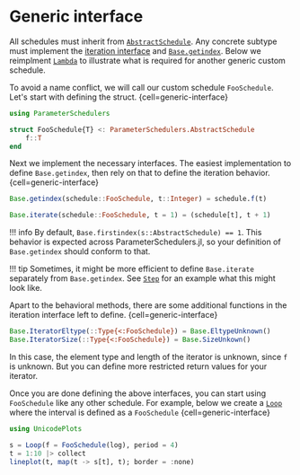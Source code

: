 # Generic interface

All schedules must inherit from [`AbstractSchedule`](#). Any concrete subtype must implement the [iteration interface](https://docs.julialang.org/en/v1/manual/interfaces/#man-interface-iteration) and [`Base.getindex`](https://docs.julialang.org/en/v1/manual/interfaces/#Indexing). Below we reimplment [`Lambda`](#) to illustrate what is required for another generic custom schedule.

To avoid a name conflict, we will call our custom schedule `FooSchedule`. Let's start with defining the struct.
{cell=generic-interface}
```julia
using ParameterSchedulers

struct FooSchedule{T} <: ParameterSchedulers.AbstractSchedule
    f::T
end
```

Next we implement the necessary interfaces. The easiest implementation to define `Base.getindex`, then rely on that to define the iteration behavior.
{cell=generic-interface}
```julia
Base.getindex(schedule::FooSchedule, t::Integer) = schedule.f(t)

Base.iterate(schedule::FooSchedule, t = 1) = (schedule[t], t + 1)
```

!!! info
    By default, `Base.firstindex(s::AbstractSchedule) == 1`. This behavior is expected across ParameterSchedulers.jl, so your definition of `Base.getindex` should conform to that.

!!! tip
    Sometimes, it might be more efficient to define `Base.iterate` separately from `Base.getindex`. See [`Step`](#) for an example what this might look like.

Apart to the behavioral methods, there are some additional functions in the iteration interface left to define.
{cell=generic-interface}
```julia
Base.IteratorEltype(::Type{<:FooSchedule}) = Base.EltypeUnknown()
Base.IteratorSize(::Type{<:FooSchedule}) = Base.SizeUnkown()
```
In this case, the element type and length of the iterator is unknown, since `f` is unknown. But you can define more restricted return values for your iterator.

Once you are done defining the above interfaces, you can start using `FooSchedule` like any other schedule. For example, below we create a [`Loop`](#) where the interval is defined as a `FooSchedule`
{cell=generic-interface}
```julia
using UnicodePlots

s = Loop(f = FooSchedule(log), period = 4)
t = 1:10 |> collect
lineplot(t, map(t -> s[t], t); border = :none)
```
